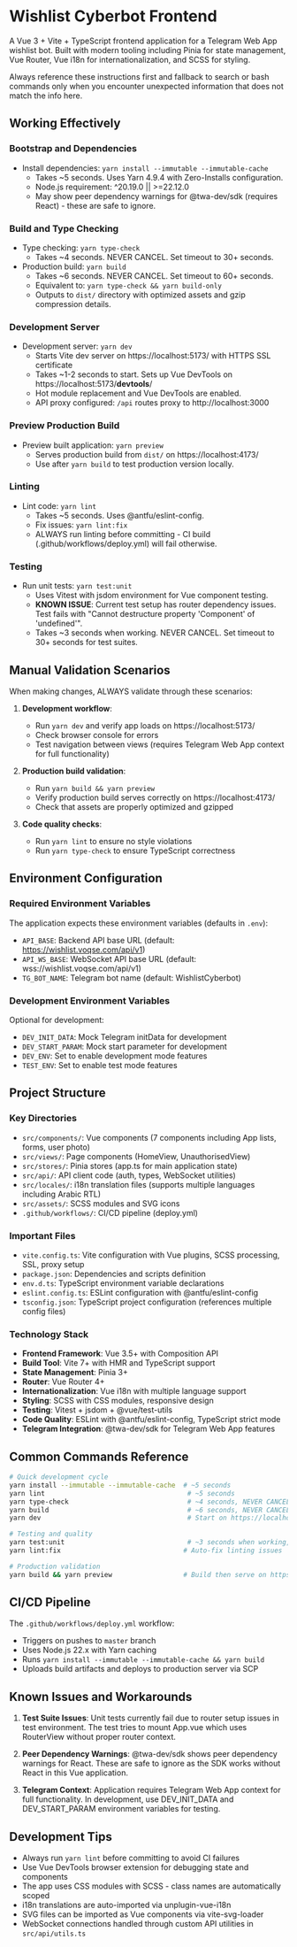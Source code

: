 # Wishlist Cyberbot Frontend

A Vue 3 + Vite + TypeScript frontend application for a Telegram Web App wishlist bot. Built with modern tooling including Pinia for state management, Vue Router, Vue i18n for internationalization, and SCSS for styling.

Always reference these instructions first and fallback to search or bash commands only when you encounter unexpected information that does not match the info here.

## Working Effectively

### Bootstrap and Dependencies
- Install dependencies: `yarn install --immutable --immutable-cache`
  - Takes ~5 seconds. Uses Yarn 4.9.4 with Zero-Installs configuration.
  - Node.js requirement: ^20.19.0 || >=22.12.0
  - May show peer dependency warnings for @twa-dev/sdk (requires React) - these are safe to ignore.

### Build and Type Checking
- Type checking: `yarn type-check`
  - Takes ~4 seconds. NEVER CANCEL. Set timeout to 30+ seconds.
- Production build: `yarn build`
  - Takes ~6 seconds. NEVER CANCEL. Set timeout to 60+ seconds.
  - Equivalent to: `yarn type-check && yarn build-only`
  - Outputs to `dist/` directory with optimized assets and gzip compression details.

### Development Server
- Development server: `yarn dev`
  - Starts Vite dev server on https://localhost:5173/ with HTTPS SSL certificate
  - Takes ~1-2 seconds to start. Sets up Vue DevTools on https://localhost:5173/__devtools__/
  - Hot module replacement and Vue DevTools are enabled.
  - API proxy configured: `/api` routes proxy to http://localhost:3000

### Preview Production Build
- Preview built application: `yarn preview`
  - Serves production build from `dist/` on https://localhost:4173/
  - Use after `yarn build` to test production version locally.

### Linting
- Lint code: `yarn lint`
  - Takes ~5 seconds. Uses @antfu/eslint-config.
  - Fix issues: `yarn lint:fix`
  - ALWAYS run linting before committing - CI build (.github/workflows/deploy.yml) will fail otherwise.

### Testing
- Run unit tests: `yarn test:unit`
  - Uses Vitest with jsdom environment for Vue component testing.
  - **KNOWN ISSUE**: Current test setup has router dependency issues. Test fails with "Cannot destructure property 'Component' of 'undefined'".
  - Takes ~3 seconds when working. NEVER CANCEL. Set timeout to 30+ seconds for test suites.

## Manual Validation Scenarios

When making changes, ALWAYS validate through these scenarios:

1. **Development workflow**:
   - Run `yarn dev` and verify app loads on https://localhost:5173/
   - Check browser console for errors
   - Test navigation between views (requires Telegram Web App context for full functionality)

2. **Production build validation**:
   - Run `yarn build && yarn preview`
   - Verify production build serves correctly on https://localhost:4173/
   - Check that assets are properly optimized and gzipped

3. **Code quality checks**:
   - Run `yarn lint` to ensure no style violations
   - Run `yarn type-check` to ensure TypeScript correctness

## Environment Configuration

### Required Environment Variables
The application expects these environment variables (defaults in `.env`):
- `API_BASE`: Backend API base URL (default: https://wishlist.voqse.com/api/v1)
- `API_WS_BASE`: WebSocket API base URL (default: wss://wishlist.voqse.com/api/v1)
- `TG_BOT_NAME`: Telegram bot name (default: WishlistCyberbot)

### Development Environment Variables
Optional for development:
- `DEV_INIT_DATA`: Mock Telegram initData for development
- `DEV_START_PARAM`: Mock start parameter for development
- `DEV_ENV`: Set to enable development mode features
- `TEST_ENV`: Set to enable test mode features

## Project Structure

### Key Directories
- `src/components/`: Vue components (7 components including App lists, forms, user photo)
- `src/views/`: Page components (HomeView, UnauthorisedView)
- `src/stores/`: Pinia stores (app.ts for main application state)
- `src/api/`: API client code (auth, types, WebSocket utilities)
- `src/locales/`: i18n translation files (supports multiple languages including Arabic RTL)
- `src/assets/`: SCSS modules and SVG icons
- `.github/workflows/`: CI/CD pipeline (deploy.yml)

### Important Files
- `vite.config.ts`: Vite configuration with Vue plugins, SCSS processing, SSL, proxy setup
- `package.json`: Dependencies and scripts definition
- `env.d.ts`: TypeScript environment variable declarations
- `eslint.config.ts`: ESLint configuration with @antfu/eslint-config
- `tsconfig.json`: TypeScript project configuration (references multiple config files)

### Technology Stack
- **Frontend Framework**: Vue 3.5+ with Composition API
- **Build Tool**: Vite 7+ with HMR and TypeScript support
- **State Management**: Pinia 3+
- **Router**: Vue Router 4+
- **Internationalization**: Vue i18n with multiple language support
- **Styling**: SCSS with CSS modules, responsive design
- **Testing**: Vitest + jsdom + @vue/test-utils
- **Code Quality**: ESLint with @antfu/eslint-config, TypeScript strict mode
- **Telegram Integration**: @twa-dev/sdk for Telegram Web App features

## Common Commands Reference

```bash
# Quick development cycle
yarn install --immutable --immutable-cache  # ~5 seconds
yarn lint                                    # ~5 seconds
yarn type-check                              # ~4 seconds, NEVER CANCEL
yarn build                                   # ~6 seconds, NEVER CANCEL
yarn dev                                     # Start on https://localhost:5173/

# Testing and quality
yarn test:unit                               # ~3 seconds when working, NEVER CANCEL
yarn lint:fix                               # Auto-fix linting issues

# Production validation
yarn build && yarn preview                  # Build then serve on https://localhost:4173/
```

## CI/CD Pipeline

The `.github/workflows/deploy.yml` workflow:
- Triggers on pushes to `master` branch
- Uses Node.js 22.x with Yarn caching
- Runs `yarn install --immutable --immutable-cache && yarn build`
- Uploads build artifacts and deploys to production server via SCP

## Known Issues and Workarounds

1. **Test Suite Issues**: Unit tests currently fail due to router setup issues in test environment. The test tries to mount App.vue which uses RouterView without proper router context.

2. **Peer Dependency Warnings**: @twa-dev/sdk shows peer dependency warnings for React. These are safe to ignore as the SDK works without React in this Vue application.

3. **Telegram Context**: Application requires Telegram Web App context for full functionality. In development, use DEV_INIT_DATA and DEV_START_PARAM environment variables for testing.

## Development Tips

- Always run `yarn lint` before committing to avoid CI failures
- Use Vue DevTools browser extension for debugging state and components
- The app uses CSS modules with SCSS - class names are automatically scoped
- i18n translations are auto-imported via unplugin-vue-i18n
- SVG files can be imported as Vue components via vite-svg-loader
- WebSocket connections handled through custom API utilities in `src/api/utils.ts`
